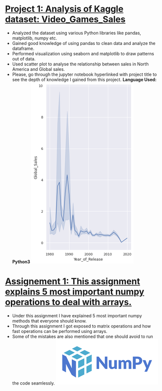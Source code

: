 
# [Project 1: Analysis of Kaggle dataset: Video_Games_Sales](https://jovian.ai/abhi-gangalwar/video-games-sales-data)
* Analyzed the dataset using various Python libraries like pandas, matplotlib, numpy etc.
* Gained good knowledge of using pandas to clean data and analyze the dataframe.
* Performed visualization using seaborn and matplotlib to draw patterns out of data.
* Used scatter plot to analyse the relationship between sales in North America and Global sales.
* Please, go through the jupyter notebook hyperlinked with project title to see the depth of knowledge I gained from this project.
**Language Used: Python3**
![](/images/Line%20plot.png)


# [Assignement 1: This assignment explains 5 most important numpy operations to deal with arrays.](https://github.com/abhigangalwar/Abhijeet_Data_Analysis_Portfolio/blob/main/numpy-array-operations.ipynb)
* Under this assignment I have explained 5 most important numpy methods that everyone should know.
* Through this assignment I got exposed to matrix operations and how fast operations can be performed using arrays.
* Some of the mistakes are also mentioned that one should avoid to run the code seamlessly.
![](/images/Numpy.png)

